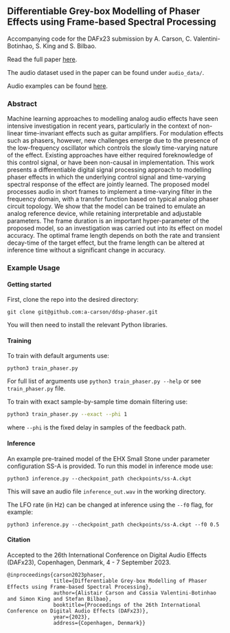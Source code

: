## Differentiable Grey-box Modelling of Phaser Effects using Frame-based Spectral Processing

Accompanying code for the DAFx23 submission by A. Carson, C. Valentini-Botinhao, S. King and S. Bilbao.

Read the full paper [here](https://arxiv.org/abs/2306.01332).

The audio dataset used in the paper can be found under ``audio_data/``.

Audio examples can be found [here](https://a-carson.github.io/ddsp-phaser/).

### Abstract
Machine learning approaches to modelling analog audio effects have seen intensive investigation in recent years, particularly in the context of non-linear time-invariant effects such as guitar amplifiers. For modulation effects such as phasers, however, new challenges emerge due to the presence of the low-frequency oscillator which controls the slowly time-varying nature of the effect. Existing approaches have either required foreknowledge of this control signal, or have been non-causal in implementation. This work presents a differentiable digital signal processing approach to modelling phaser effects in which the underlying control signal and time-varying spectral response of the effect are jointly learned. The proposed model processes audio in short frames to implement a time-varying filter in the frequency domain, with a transfer function based on typical analog phaser circuit topology. We show that the model can be trained to emulate an analog reference device, while retaining interpretable and adjustable parameters. The frame duration is an important hyper-parameter of the proposed model, so an investigation was carried out into its effect on model accuracy. The optimal frame length depends on both the rate and transient decay-time of the target effect, but the frame length can be altered at inference time without a significant change in accuracy.


### Example Usage
#### Getting started
First, clone the repo into the desired directory:
```
git clone git@github.com:a-carson/ddsp-phaser.git 
```
You will then need to install the relevant Python libraries.

#### Training
To train with default arguments use:
````
python3 train_phaser.py 
````
For full list of arguments use ``python3 train_phaser.py --help`` or see ``train_phaser.py`` file.

To train with exact sample-by-sample time domain filtering use:
```bash
python3 train_phaser.py --exact --phi 1
```
where ``--phi`` is the fixed delay in samples of the feedback path.

#### Inference
An example pre-trained model of the EHX Small Stone under parameter configuration SS-A is provided.
To run this model in inference mode use:
```
python3 inference.py --checkpoint_path checkpoints/ss-A.ckpt
```
This will save an audio file ``inference_out.wav`` in the working directory.

The LFO rate (in Hz) can be changed at inference using the 
``--f0`` flag, for example:
```
python3 inference.py --checkpoint_path checkpoints/ss-A.ckpt --f0 0.5
```
#### Citation
Accepted to the 26th International Conference on Digital Audio Effects (DAFx23), Copenhagen, Denmark, 4 - 7 September 2023.
```
@inproceedings{carson2023phaser,
               title={Differentiable Grey-box Modelling of Phaser Effects using Frame-based Spectral Processing},
               author={Alistair Carson and Cassia Valentini-Botinhao and Simon King and Stefan Bilbao},
               booktitle={Proceedings of the 26th International Conference on Digital Audio Effects (DAFx23)},
               year={2023},
               address={Copenhagen, Denmark}}
```